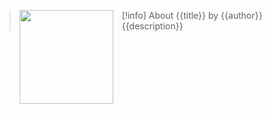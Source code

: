 > [!info] About {{title}} by {{author}}
> <img src="{{coverurl}}" style="float: left; width: 150px; height: auto; margin-right: 1em;" /> {{description}}
